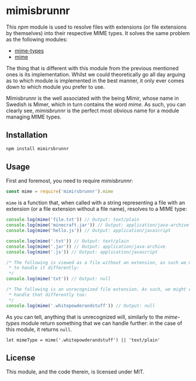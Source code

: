 # mimisbrunnr

This *npm* module is used to resolve files with extensions (or file extensions 
by themselves) into their respective MIME types. It solves the same problem as 
the following modules: 

* [mime-types](https://www.npmjs.com/package/mime-types)
* [mime](https://www.npmjs.com/package/mime)

The thing that is different with this module from the previous mentioned ones is 
its implementation. Whilst we could theoretically go all day arguing as to which 
module is implemented in the best manner, it only ever comes down to which module 
you prefer to use.

Mímisbrunnr is the well associated with the being Mímir, whose name in Swedish 
is Mimer, which in turn contains the word *mime*. As such, you can clearly see, 
*mimisbrunnr* is the perfect most obvious name for a module managing MIME types.

## Installation

```javascript
npm install mimirsbrunnr
```

## Usage

First and foremost, you need to require *mimisbrunnr*:

```javascript
const mime = require('mimirsbrunnr').mime
```

`mime` is a function that, when called with a string representing a file with an 
extension (or a file extension without a file name), resolves to a MIME type:

```javascript
console.log(mime('file.txt')) // Output: text/plain
console.log(mime('minecraft.jar')) // Output: application/java-archive
console.log(mime('hello.js')) // Output: application/javascript

console.log(mime('.txt')) // Output: text/plain
console.log(mime('.jar')) // Output: application/java-archive
console.log(mime('.js')) // Output: application/javascript

/* The following is viewed as a file without an extension, as such we might wish 
 * to handle it differently:
 */
console.log(mime('txt')) // Output: null

/* The following is an unrecognized file extension. As such, we might wish to 
 * handle that differently too:
 */
console.log(mime('.whitepowderandstuff')) // Output: null
```

As you can tell, anything that is unrecognized will, similarly to the 
*mime-types* module return something that we can handle further: in the case of 
this module, it returns `null`.

```
let mimeType = mime('.whitepowderandstuff') || 'text/plain'
```

## License

This module, and the code therein, is licensed under MIT.
